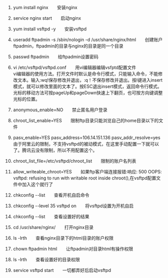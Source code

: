 1. yum install nginx　　安装nginx
1. service nginx start　　启动nginx
1. yum install vsftpd -y　　安装vsftpd
1. useradd ftpadmin -s /sbin/nologin -d /usr/share/nginx/html　　创建账户ftpadmin，ftpadmin的目录与nginx的目录是同一个目录
1. passwd ftpadmin　　给ftpadmin设置密码
1. vi /etc/vsftpd/vsftpd.conf　　用vi编辑器编辑vsfptd配置文件  
vi编辑器的使用方法。打开文件时默认是命令行模式，只能输入命令，不能修改文本。输入:wq!保存修改并退出，:q！不保存修改并退出。按i键进入insert模式，就可以修改里面的文本了。按ESC退出insert模式，返回命令行模式。光标的移动方法可按pageUp和pageDown快速上下翻页，也可按方向键调整光标的位置。
1. anonymous_enable=NO　　禁止匿名用户登录
1. chroot_list_enable=YES　　限制ftp目录只能浏览自己的home目录以下的文件
1. pasv_enable=YES
   pasv_address=106.14.151.136
   pasv_addr_resolve=yes　　由于阿里云的限制，不支持vsftpd的被动模式，在这里手动配置一下就可以了。腾讯云没有限制，所以不用配置这个。
1. chroot_list_file=/etc/vsftpd/chroot_list　　限制的账户名列表
1. allow_writeable_chroot=YES　　如果ftp客户端连接报错:响应:	500 OOPS: vsftpd: refusing to run with writable root inside chroot(),在vsftpd配置文件中加入这个就行了

1. chkconfig --list　　查看开机自启命令
1. chkconfig --level 35 vsftpd on　　将vsftpd设置为开机自启
1. chkconfig --list　　查看设置好的结果
1. cd /usr/share/nginx/　　打开nginx目录
1. ls -lrth　　查看nginx目录下的html目录的账户权限
1. chown ftpadmin html　　让ftpadmin对目录html有操作权限
1. ls -lrth　　查看设置好的目录权限
1. service vsftpd start　　一切都弄好后启动vsftpd